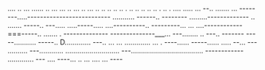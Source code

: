 .... .. ... ...... .. ... ... .. ... .. ... .. .. .. .. .. . .. .. .. .. .. . .. . .... 
..... ...
--.. .......
... --------.....--------------------------
........... ------.. --------
.........-------------
.. ....... -----.. 
---..... .....-----..... ....----------.. ---------...
... ....------------===-----.. ....... . --------------
--------------___... ---........ .. ---.. -------
-----........... -----.. D............. ---.. 
... ... ............. ... . ----...... -----...... ..... --... ---
.......... ---............ 
........................... 
---.................................... ------------
............. ---
.... ----... 
.. 
... ....    ... ----
